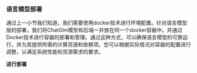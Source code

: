 ### 语言模型部署

通过上一小节我们知道，我们需要使用docker技术进行环境配置。针对语言模型层的部署，我们将ChatGlm模型和后端一并放在同一个docker容器中。并通过Docker技术进行容器的部署和管理。通过这种方式，可以确保语言模型的可靠运行，并为其提供所需的计算资源和依赖项。您可以根据实际情况对容器的配置进行调整，以满足系统性能和资源需求的要求。

**进行部署**